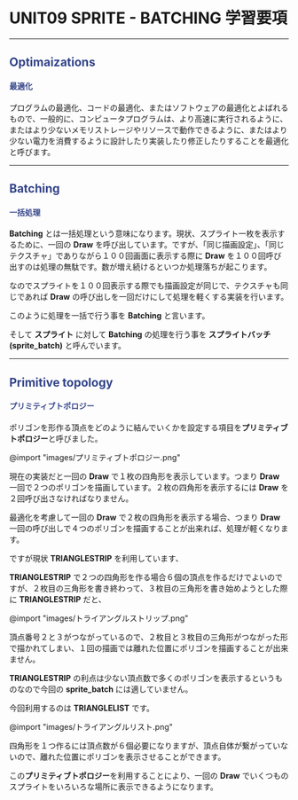 <!--
UNIT09_LEARNING UNIT09 学習要項
SPRITE - BLENDING

<span style="color:#994433;border: 1px red solid; padding: 2px;font-size:100%;font-weight: bold;">

Optimaizations
Batching
Primitive topology
-->

# UNIT09 SPRITE - BATCHING 学習要項

---

## <span style="color:#334488;">Optimaizations</span>
#### <span style="color:#334488;">最適化</span>

プログラムの最適化、コードの最適化、またはソフトウェアの最適化とよばれるもので、一般的に、コンピュータプログラムは、より高速に実行されるように、またはより少ないメモリストレージやリソースで動作できるように、またはより少ない電力を消費するように設計したり実装したり修正したりすることを最適化と呼びます。

---

## <span style="color:#334488;">Batching</span>
#### <span style="color:#334488;">一括処理</span>

**Batching** とは一括処理という意味になります。現状、スプライト一枚を表示するために、一回の **Draw** を呼び出しています。ですが、「同じ描画設定」、「同じテクスチャ」でありながら１００回画面に表示する際に **Draw** を１００回呼び出すのは処理の無駄です。数が増え続けるといつか処理落ちが起こります。

なのでスプライトを１００回表示する際でも描画設定が同じで、テクスチャも同じであれば **Draw** の呼び出しを一回だけにして処理を軽くする実装を行います。

このように処理を一括で行う事を **Batching** と言います。

そして **スプライト** に対して **Batching** の処理を行う事を **スプライトバッチ(sprite_batch)** と呼んでいます。

---

## <span style="color:#334488;">Primitive topology</span>
#### <span style="color:#334488;">プリミティブトポロジー</span>

ポリゴンを形作る頂点をどのように結んでいくかを設定する項目を**プリミティブトポロジー**と呼びました。

@import "images/プリミティブトポロジー.png"


現在の実装だと一回の **Draw** で１枚の四角形を表示しています。つまり **Draw** 一回で２つのポリゴンを描画しています。２枚の四角形を表示するには **Draw** を２回呼び出さなければなりません。

最適化を考慮して一回の **Draw** で２枚の四角形を表示する場合、つまり **Draw** 一回の呼び出しで４つのポリゴンを描画することが出来れば、処理が軽くなります。

ですが現状 **TRIANGLESTRIP** を利用しています、

**TRIANGLESTRIP** で２つの四角形を作る場合６個の頂点を作るだけでよいのですが、２枚目の三角形を書き終わって、３枚目の三角形を書き始めようとした際に **TRIANGLESTRIP** だと、

@import "images/トライアングルストリップ.png"

頂点番号２と３がつながっているので、２枚目と３枚目の三角形がつながった形で描かれてしまい、１回の描画では離れた位置にポリゴンを描画することが出来ません。

**TRIANGLESTRIP** の利点は少ない頂点数で多くのポリゴンを表示するというものなので今回の **sprite_batch** には適していません。

今回利用するのは **TRIANGLELIST** です。 

@import "images/トライアングルリスト.png"

四角形を１つ作るには頂点数が６個必要になりますが、頂点自体が繋がっていないので、離れた位置にポリゴンを表示させることができます。

この**プリミティブトポロジー**を利用することにより、一回の **Draw** でいくつものスプライトをいろいろな場所に表示できるようになります。